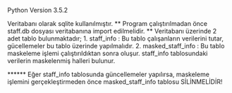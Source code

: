 Python Version 3.5.2

Veritabanı olarak sqlite kullanılmıştır.
** Program çalıştırılmadan önce staff.db dosyası veritabanına import edilmelidir.
** Veritabanı üzerinde 2 adet tablo bulunmaktadır;
	1. staff_info : Bu tablo çalışanların verilerini tutar, gücellemeler bu tablo üzerinde yapılmalıdır.
	2. masked_staff_info : Bu tablo maskeleme işlemi çalıştırıldıktan sonra oluşur. staff_info tablosundaki verilerin maskelenmiş halleri bulunur.

****** Eğer staff_info tablosunda güncellemeler yapılırsa, maskeleme işlemini gerçekleştirmeden önce masked_staff_info tablosu SİLİNMELİDİR!
